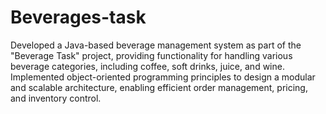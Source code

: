 # Beverages-task
Developed a Java-based beverage management system as part of the "Beverage Task" project, providing functionality for handling various beverage categories, including coffee, soft drinks, juice, and wine. Implemented object-oriented programming principles to design a modular and scalable architecture, enabling efficient order management, pricing, and inventory control. 
